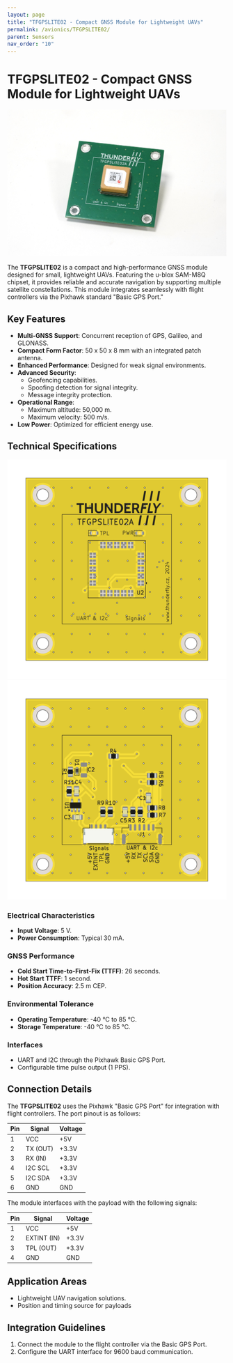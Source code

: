 ```yaml
---
layout: page
title: "TFGPSLITE02 - Compact GNSS Module for Lightweight UAVs"
permalink: /avionics/TFGPSLITE02/
parent: Sensors
nav_order: "10"
---
```


# TFGPSLITE02 - Compact GNSS Module for Lightweight UAVs

![TFGPSLITE02 bare](https://raw.githubusercontent.com/ThunderFly-aerospace/TFGPSLITE02/refs/heads/TFGPSLITE02A/doc/img/TFGPSLITE02_top.jpg)

The **TFGPSLITE02** is a compact and high-performance GNSS module designed for small, lightweight UAVs. Featuring the u-blox SAM-M8Q chipset, it provides reliable and accurate navigation by supporting multiple satellite constellations. This module integrates seamlessly with flight controllers via the Pixhawk standard "Basic GPS Port."

## Key Features

- **Multi-GNSS Support**: Concurrent reception of GPS, Galileo, and GLONASS.
- **Compact Form Factor**: 50 x 50 x 8 mm with an integrated patch antenna.
- **Enhanced Performance**: Designed for weak signal environments.
- **Advanced Security**:
  - Geofencing capabilities.
  - Spoofing detection for signal integrity.
  - Message integrity protection.
- **Operational Range**:
  - Maximum altitude: 50,000 m.
  - Maximum velocity: 500 m/s.
- **Low Power**: Optimized for efficient energy use.

## Technical Specifications

![TFGPSLITE02 Top PCB View](TFGPSLITE02-top.png)  
![TFGPSLITE02 Bottom PCB View](TFGPSLITE02-bottom.png)


### Electrical Characteristics
- **Input Voltage**: 5 V.
- **Power Consumption**: Typical 30 mA.

### GNSS Performance
- **Cold Start Time-to-First-Fix (TTFF)**: 26 seconds.
- **Hot Start TTFF**: 1 second.
- **Position Accuracy**: 2.5 m CEP.

### Environmental Tolerance
- **Operating Temperature**: -40 °C to 85 °C.
- **Storage Temperature**: -40 °C to 85 °C.

### Interfaces
- UART and I2C through the Pixhawk Basic GPS Port.
- Configurable time pulse output (1 PPS).

## Connection Details

The **TFGPSLITE02** uses the Pixhawk "Basic GPS Port" for integration with flight controllers. The port pinout is as follows:

| Pin | Signal    | Voltage |
|-----|-----------|---------|
| 1   | VCC       | +5V     |
| 2   | TX (OUT)  | +3.3V   |
| 3   | RX (IN)   | +3.3V   |
| 4   | I2C SCL   | +3.3V   |
| 5   | I2C SDA   | +3.3V   |
| 6   | GND       | GND     |

The module interfaces with the payload with the following signals:

| Pin | Signal    | Voltage |
|-----|-----------|---------|
| 1   | VCC       | +5V     |
| 2   | EXTINT (IN)  | +3.3V   |
| 3   | TPL (OUT)   | +3.3V   |
| 4   | GND       | GND     |

## Application Areas

- Lightweight UAV navigation solutions.
- Position and timing source for payloads

## Integration Guidelines

1. Connect the module to the flight controller via the Basic GPS Port.
2. Configure the UART interface for 9600 baud communication.

